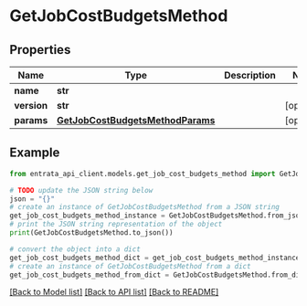 # GetJobCostBudgetsMethod


## Properties

Name | Type | Description | Notes
------------ | ------------- | ------------- | -------------
**name** | **str** |  | 
**version** | **str** |  | [optional] 
**params** | [**GetJobCostBudgetsMethodParams**](GetJobCostBudgetsMethodParams.md) |  | [optional] 

## Example

```python
from entrata_api_client.models.get_job_cost_budgets_method import GetJobCostBudgetsMethod

# TODO update the JSON string below
json = "{}"
# create an instance of GetJobCostBudgetsMethod from a JSON string
get_job_cost_budgets_method_instance = GetJobCostBudgetsMethod.from_json(json)
# print the JSON string representation of the object
print(GetJobCostBudgetsMethod.to_json())

# convert the object into a dict
get_job_cost_budgets_method_dict = get_job_cost_budgets_method_instance.to_dict()
# create an instance of GetJobCostBudgetsMethod from a dict
get_job_cost_budgets_method_from_dict = GetJobCostBudgetsMethod.from_dict(get_job_cost_budgets_method_dict)
```
[[Back to Model list]](../README.md#documentation-for-models) [[Back to API list]](../README.md#documentation-for-api-endpoints) [[Back to README]](../README.md)


